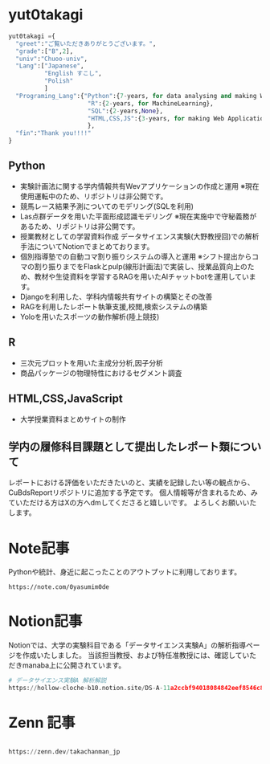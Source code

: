 # yut0takagi
```Python
yut0takagi ={
  "greet":"ご覧いただきありがとうございます。",
  "grade":["B",2],
  "univ":"Chuoo-univ",
  "Lang":["Japanese",
          "English すこし",
          "Polish"
          ]
  "Programing_Lang":{"Python":{7-years, for data analysing and making Web applications}
                      "R":{2-years, for MachineLearning},
                      "SQL":{2-years,None},
                      "HTML,CSS,JS":{3-years, for making Web Applications}
                      },
  "fin":"Thank you!!!!"
} 
```
## Python
* 実験計画法に関する学内情報共有Wevアプリケーションの作成と運用
  ※現在使用運転中のため、リポジトリは非公開です。
* 競馬レース結果予測についてのモデリング(SQLを利用)
* Las点群データを用いた平面形成認識モデリング
  ※現在実施中で守秘義務があるため、リポジトリは非公開です。
* 授業教材としての学習資料作成
  データサイエンス実験(大野教授回)での解析手法についてNotionでまとめております。
* 個別指導塾での自動コマ割り振りシステムの導入と運用
  ※シフト提出からコマの割り振りまでをFlaskとpulp(線形計画法)で実装し、授業品質向上のため、教材や生徒資料を学習するRAGを用いたAIチャットbotを運用しています。
* Djangoを利用した、学科内情報共有サイトの構築とその改善
* RAGを利用したレポート執筆支援,校閲,検索システムの構築
* Yoloを用いたスポーツの動作解析(陸上競技)

## R
* 三次元プロットを用いた主成分分析,因子分析
* 商品パッケージの物理特性におけるセグメント調査

## HTML,CSS,JavaScript
* 大学授業資料まとめサイトの制作

## 学内の履修科目課題として提出したレポート類について
レポートにおける評価をいただきたいのと、実績を記録したい等の観点から、CuBdsReportリポジトリに追加する予定です。
個人情報等が含まれるため、みていただける方はXの方へdmしてくださると嬉しいです。
よろしくお願いいたします。

# Note記事
Pythonや統計、身近に起こったことのアウトプットに利用しております。
```Pyton
https://note.com/0yasumim0de
```
# Notion記事
Notionでは、大学の実験科目である「データサイエンス実験A」の解析指導ページを作成いたしました。
当該担当教授、および特任准教授には、確認していただきmanaba上に公開されています。
```Python
# データサイエンス実験A 解析解説
https://hollow-cloche-b10.notion.site/DS-A-11a2ccbf94018084842eef8546c890b6?pvs=4
```
# Zenn 記事
```Python

https://zenn.dev/takachanman_jp
```
<!---
yut0takagi/yut0takagi is a ✨ special ✨ repository because its `README.md` (this file) appears on your GitHub profile.
You can click the Preview link to take a look at your changes.
--->
